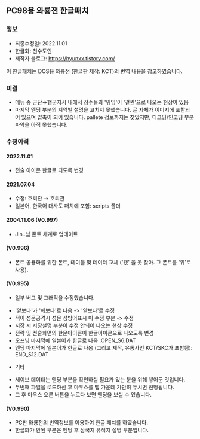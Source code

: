 ## PC98용 와룡전 한글패치
### 정보
* 최종수정일: 2022.11.01
* 한글화: 천수도인
* 제작자 블로그: https://hyunxx.tistory.com/

이 한글패치는 DOS용 와룡전 (한글판 제작: KCT)의 번역 내용을 참고하였습니다.

### 미결
* 메뉴 중 군단→행군지시 내에서 장수들의 '위임'이 '겉푄'으로 나오는 현상이 있음
* 마지막 엔딩 부분의 지역별 설명을 고치지 못했습니다. 글 자체가 이미지에 포함되어 있으며 압축이 되어 있습니다. pallete 정보까지는 찾았지만, 디코딩/인코딩 부분 파악을 아직 못했습니다.


### 수정이력
#### 2022.11.01
* 전술 아이콘 한글로 되도록 변경
#### 2021.07.04
* 수정: 호뢰롼 → 호뢰관
* 일본어, 한국어 대사도 패치에 포함: scripts 폴더
#### 2004.11.06 (V0.997)
* Jin..님 폰트 체계로 업데이트
#### (V0.996)
* 폰트 공용화를 위한 폰트, 테이블 및 데이터 교체 ('갰' 을 못 찾아. 그 폰트를 '위'로사용).
#### (V0.995)
* 일부 버그 및 그래픽을 수정했습니다.
+ '얕보다'가 '께보다'로 나옴 -> '얕보다'로 수정
+ 적이 성문공격시 성문 성방어표시 미 수정 부분 -> 수정
+ 저장 시 저장설명 부분이 수정 안되어 나오는 현상 수정
+ 전략 및 전술화면의 한문아이콘이 한글아이콘으로 나오도록 변경
+ 오프닝 마지막에 일본어가 한글로 나옴 :OPEN_S6.DAT
+ 엔딩 마지막에 일본어가 한글로 나옴 (그리고 제작, 유통사인 KCT/SKC가 포함됨): END_S12.DAT
* 기타
+ 세이브 데이터는 엔딩 부분을 확인하실 필요가 있는 분을 위해 넣어둔 것입니다.
+ 두번째 파일을 로드하신 후 마우스를 맵 가운데 가만히 두시면 진행됩니다.
+ 그 후 마우스 오른 버튼을 누르다 보면 엔딩을 보실 수 있습니다.
#### (V0.990)
* PC판 와룡전의 번역정보를 이용하여 한글 패치를 하였습니다.
* 한글화가 안된 부분은 엔딩 후 삼국지 유적지 설명 부분입니다.
